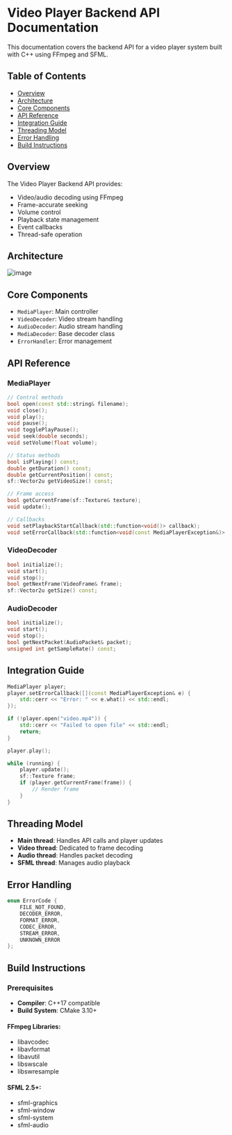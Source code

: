 # Video Player Backend API Documentation

This documentation covers the backend API for a video player system built with C++ using FFmpeg and SFML.

## Table of Contents
- [Overview](#overview)
- [Architecture](#architecture)
- [Core Components](#core-components)
- [API Reference](#api-reference)
- [Integration Guide](#integration-guide)
- [Threading Model](#threading-model)
- [Error Handling](#error-handling)
- [Build Instructions](#build-instructions)

## Overview
The Video Player Backend API provides:
- Video/audio decoding using FFmpeg
- Frame-accurate seeking
- Volume control
- Playback state management
- Event callbacks
- Thread-safe operation

## Architecture
![image](https://github.com/user-attachments/assets/29888c8f-c230-499e-a7c4-31ce014cc8a5)


## Core Components
- `MediaPlayer`: Main controller
- `VideoDecoder`: Video stream handling
- `AudioDecoder`: Audio stream handling
- `MediaDecoder`: Base decoder class
- `ErrorHandler`: Error management

## API Reference

### MediaPlayer
```cpp
// Control methods
bool open(const std::string& filename);
void close();
void play();
void pause();
void togglePlayPause();
void seek(double seconds);
void setVolume(float volume);

// Status methods
bool isPlaying() const;
double getDuration() const;
double getCurrentPosition() const;
sf::Vector2u getVideoSize() const;

// Frame access
bool getCurrentFrame(sf::Texture& texture);
void update();

// Callbacks
void setPlaybackStartCallback(std::function<void()> callback);
void setErrorCallback(std::function<void(const MediaPlayerException&)> callback);
```

### VideoDecoder
```cpp
bool initialize();
void start();
void stop();
bool getNextFrame(VideoFrame& frame);
sf::Vector2u getSize() const;
```

### AudioDecoder
```cpp
bool initialize();
void start();
void stop();
bool getNextPacket(AudioPacket& packet);
unsigned int getSampleRate() const;
```
## Integration Guide
```cpp
MediaPlayer player;
player.setErrorCallback([](const MediaPlayerException& e) {
    std::cerr << "Error: " << e.what() << std::endl;
});

if (!player.open("video.mp4")) {
    std::cerr << "Failed to open file" << std::endl;
    return;
}

player.play();

while (running) {
    player.update();
    sf::Texture frame;
    if (player.getCurrentFrame(frame)) {
        // Render frame
    }
}
```
## Threading Model

- **Main thread**: Handles API calls and player updates  
- **Video thread**: Dedicated to frame decoding  
- **Audio thread**: Handles packet decoding  
- **SFML thread**: Manages audio playback  

## Error Handling

```cpp
enum ErrorCode {
    FILE_NOT_FOUND,
    DECODER_ERROR,
    FORMAT_ERROR,
    CODEC_ERROR,
    STREAM_ERROR,
    UNKNOWN_ERROR
};
```
## Build Instructions

### Prerequisites

- **Compiler**: C++17 compatible
- **Build System**: CMake 3.10+

#### FFmpeg Libraries:
- libavcodec
- libavformat  
- libavutil  
- libswscale  
- libswresample  

#### SFML 2.5+:
- sfml-graphics
- sfml-window  
- sfml-system  
- sfml-audio

